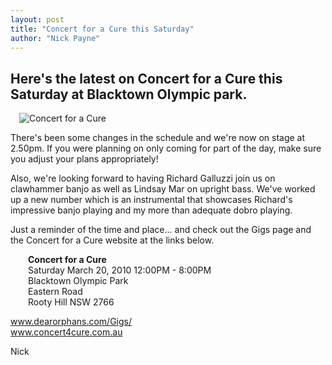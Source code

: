 ```yaml
---
layout: post
title: "Concert for a Cure this Saturday"
author: "Nick Payne"
---
```


## Here's the latest on Concert for a Cure this Saturday at Blacktown Olympic park.

<div class="right" style="margin: 0 0 1em 1em;"><img src="{{ site.baseurl }}/images/2010/3/Concert+for+a+Cure.jpeg" alt="Concert for a Cure" /></div>
<p>There's been some changes in the schedule and we're now on stage at 2.50pm. If you were planning on only coming for part of the day, make sure you adjust your plans appropriately!</p>
<p>Also, we're looking forward to having Richard Galluzzi join us on clawhammer banjo as well as Lindsay Mar on upright bass. We've worked up a new number which is an instrumental that showcases Richard's impressive banjo playing and my more than adequate dobro playing.</p>
<p>Just a reminder of the time and place... and check out the Gigs page and the Concert for a Cure website at the links below.</p>
<p class="blockquote" style="margin-left: 2em;"><strong>Concert for a Cure<br /></strong> Saturday March 20, 2010 12:00PM - 8:00PM<br />Blacktown Olympic Park<br />Eastern Road<br />Rooty Hill NSW 2766</p>
<p><a href="{{ site.baseurl }}/Gigs/">www.dearorphans.com/Gigs/</a><br /><a href="http://www.concert4cure.com.au" target="_blank">www.concert4cure.com.au</a></p>
<p>Nick</p>